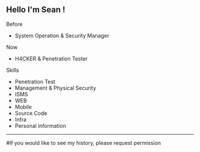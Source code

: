 Hello I'm Sean !
-------------------------------------------------------------------------------------
Before

- System Operation & Security Manager

Now

- H4CKER & Penetration Tester

Skills
- Penetration Test
- Management & Physical Security
- ISMS
- WEB 
- Mobile
- Source Code
- Infra
- Personal information
------------------


#If you would like to see my history, please request permission


<!--
**seanjungkm/seanjungkm** is a ✨ _special_ ✨ repository because its `README.md` (this file) appears on your GitHub profile.

Here are some ideas to get you started:

- 🔭 I’m currently working on ...
- 🌱 I’m currently learning ...
- 👯 I’m looking to collaborate on ...
- 🤔 I’m looking for help with ...
- 💬 Ask me about ...
- 📫 How to reach me: ...
- 😄 Pronouns: ...
- ⚡ Fun fact: ...
-->
